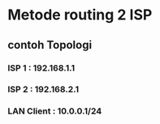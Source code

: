 # Metode routing 2 ISP
## contoh Topologi
### ISP 1 : 192.168.1.1
### ISP 2 : 192.168.2.1
### LAN Client : 10.0.0.1/24

